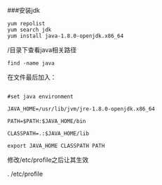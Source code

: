 ###安装jdk


```
yum repolist
yum search jdk
yum install java-1.8.0-openjdk.x86_64

```

/目录下查看java相关路径

`find -name java`

在文件最后加入：

```

#set java environment

JAVA_HOME=/usr/lib/jvm/jre-1.8.0-openjdk.x86_64

PATH=$PATH:$JAVA_HOME/bin

CLASSPATH=.:$JAVA_HOME/lib

export JAVA_HOME CLASSPATH PATH

```

修改/etc/profile之后让其生效

. /etc/profile
